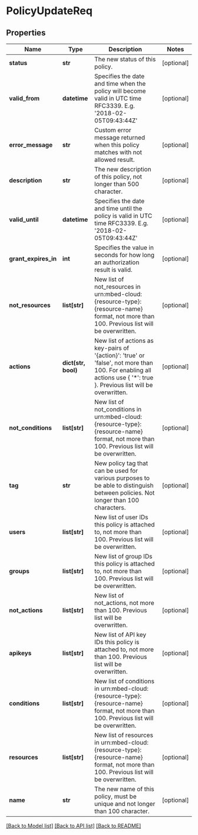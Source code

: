 # PolicyUpdateReq

## Properties
Name | Type | Description | Notes
------------ | ------------- | ------------- | -------------
**status** | **str** | The new status of this policy. | [optional] 
**valid_from** | **datetime** | Specifies the date and time when the policy will become valid in UTC time RFC3339. E.g. &#39;2018-02-05T09:43:44Z&#39; | [optional] 
**error_message** | **str** | Custom error message returned when this policy matches with not allowed result. | [optional] 
**description** | **str** | The new description of this policy, not longer than 500 character. | [optional] 
**valid_until** | **datetime** | Specifies the date and time until the policy is valid in UTC time RFC3339. E.g. &#39;2018-02-05T09:43:44Z&#39; | [optional] 
**grant_expires_in** | **int** | Specifies the value in seconds for how long an authorization result is valid. | [optional] 
**not_resources** | **list[str]** | New list of not_resources in urn:mbed-cloud:{resource-type}:{resource-name} format, not more than 100. Previous list will be overwritten. | [optional] 
**actions** | **dict(str, bool)** | New list of actions as key-pairs of &#39;{action}&#39;: &#39;true&#39; or &#39;false&#39;, not more than 100. For enabling all actions use { &#39;*&#39;: true }. Previous list will be overwritten. | [optional] 
**not_conditions** | **list[str]** | New list of not_conditions in urn:mbed-cloud:{resource-type}:{resource-name} format, not more than 100. Previous list will be overwritten. | [optional] 
**tag** | **str** | New policy tag that can be used for various purposes to be able to distinguish between policies. Not longer than 100 characters. | [optional] 
**users** | **list[str]** | New list of user IDs this policy is attached to, not more than 100. Previous list will be overwritten. | [optional] 
**groups** | **list[str]** | New list of group IDs this policy is attached to, not more than 100. Previous list will be overwritten. | [optional] 
**not_actions** | **list[str]** | New list of not_actions, not more than 100. Previous list will be overwritten. | [optional] 
**apikeys** | **list[str]** | New list of API key IDs this policy is attached to, not more than 100. Previous list will be overwritten. | [optional] 
**conditions** | **list[str]** | New list of conditions in urn:mbed-cloud:{resource-type}:{resource-name} format, not more than 100. Previous list will be overwritten. | [optional] 
**resources** | **list[str]** | New list of resources in urn:mbed-cloud:{resource-type}:{resource-name} format, not more than 100. Previous list will be overwritten. | [optional] 
**name** | **str** | The new name of this policy, must be unique and not longer than 100 character. | [optional] 

[[Back to Model list]](../README.md#documentation-for-models) [[Back to API list]](../README.md#documentation-for-api-endpoints) [[Back to README]](../README.md)


